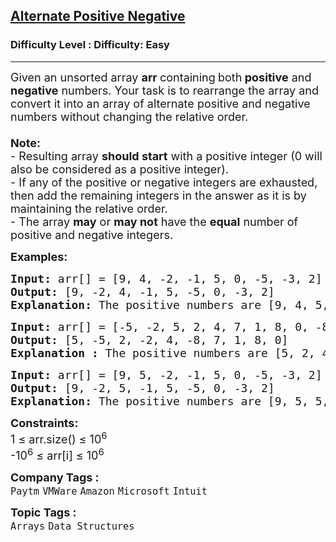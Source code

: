 <h2><a href="https://www.geeksforgeeks.org/problems/array-of-alternate-ve-and-ve-nos1401/1?page=1&sprint=94ade6723438d94ecf0c00c3937dad55&sortBy=submissions">Alternate Positive Negative</a></h2><h3>Difficulty Level : Difficulty: Easy</h3><hr><div class="problems_problem_content__Xm_eO"><p><span style="font-size: 18px;">Given an unsorted array <strong>arr </strong>containing<strong> </strong>both<strong> </strong><strong>positive</strong> and <strong>negative</strong> numbers. Your task is to rearrange the array and convert it into an array of alternate positive and negative numbers without changing the relative order.<br><br></span><span style="font-size: 18px;"><strong>Note: <br></strong></span><span style="font-size: 18px;">- Resulting array <strong>should start</strong> with a positive integer (0 will also be considered as a positive integer). <br></span><span style="font-size: 18px;">- If any of the positive or negative integers are exhausted, then add the remaining integers in the answer as it is by maintaining the relative order.<br>- The array <strong>may</strong> or <strong>may not</strong> have the <strong>equal</strong> number of positive and negative integers.</span></p>
<p><span style="font-size: 18px;"><strong>Examples:</strong></span></p>
<pre><span style="font-size: 18px;"><strong>Input: </strong>arr[] = [9, 4, -2, -1, 5, 0, -5, -3, 2]
<strong>Output: </strong>[9, -2, 4, -1, 5, -5, 0, -3, 2]
<strong>Explanation: </strong>The positive numbers are [9, 4, 5, 0, 2] and the negative integers are [-2, -1, -5, -3]. Since, we need to start with the positive integer first and then negative integer and so on (by maintaining the relative order as well), hence we will take 9 from the positive set of elements and then -2 after that 4 and then -1 and so on.
</span></pre>
<pre><span style="font-size: 18px;"><strong>Input: </strong>arr[] = [-5, -2, 5, 2, 4, 7, 1, 8, 0, -8]
<strong>Output: </strong>[5, -5, 2, -2, 4, -8, 7, 1, 8, 0]
<strong>Explanation : </strong>The positive numbers are [5, 2, 4, 7, 1, 8, 0] and the negative integers are [-5,-2,-8]. According to the given conditions we will start from the positive integer 5 and then -5 and so on. After reaching -8 there are no negative elements left, so according to the given rule, we will add the remaining elements (in this case positive elements are remaining) as it in by maintaining the relative order.</span></pre>
<pre><span style="font-size: 18px;"><strong>Input: </strong>arr[] = [9, 5, -2, -1, 5, 0, -5, -3, 2]
<strong>Output: </strong>[9, -2, 5, -1, 5, -5, 0, -3, 2]
<strong>Explanation: </strong>The positive numbers are [9, 5, 5, 0, 2] and the negative integers are [-2, -1, -5, -3]. Since, we need to start with the positive integer first and then negative integer and so on (by maintaining the relative order as well), hence we will take 9 from the positive set of elements and then -2 after that 5 and then -1 and so on.</span></pre>
<p><span style="font-size: 18px;"><strong>Constraints:</strong><br>1 ≤ arr.size() ≤ 10<sup>6</sup><br>-10<sup>6</sup> ≤ arr[i] ≤ 10<sup>6</sup></span></p></div><p><span style=font-size:18px><strong>Company Tags : </strong><br><code>Paytm</code>&nbsp;<code>VMWare</code>&nbsp;<code>Amazon</code>&nbsp;<code>Microsoft</code>&nbsp;<code>Intuit</code>&nbsp;<br><p><span style=font-size:18px><strong>Topic Tags : </strong><br><code>Arrays</code>&nbsp;<code>Data Structures</code>&nbsp;